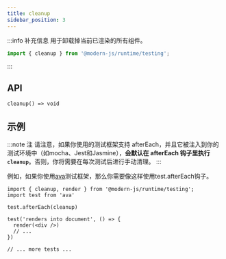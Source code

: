 ```yaml
---
title: cleanup
sidebar_position: 3
---
```


:::info 补充信息
用于卸载掉当前已渲染的所有组件。
```ts
import { cleanup } from '@modern-js/runtime/testing';
```
:::

## API

`cleanup() => void`

## 示例

:::note 注
请注意，如果你使用的测试框架支持 afterEach，并且它被注入到你的测试环境中（如mocha、Jest和Jasmine），**会默认在 afterEach 钩子里执行 `cleanup`**。否则，你将需要在每次测试后进行手动清理。
:::

例如，如果你使用[ava](https://github.com/avajs/ava)测试框架，那么你需要像这样使用test.afterEach钩子。

```tsx
import { cleanup, render } from '@modern-js/runtime/testing';
import test from 'ava'

test.afterEach(cleanup)

test('renders into document', () => {
  render(<div />)
  // ...
})

// ... more tests ...
```
